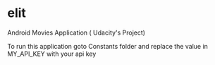 # elit
Android Movies Application ( Udacity's Project)

To run this application goto Constants folder and replace the value in MY_API_KEY with your api key
